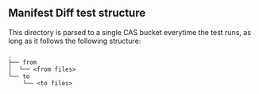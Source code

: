 ## Manifest Diff test structure

This directory is parsed to a single CAS bucket everytime the test runs, as long as it follows the
following structure:

```
.
├── from
│  └── <from files>
└── to
    └── <to files>
```
